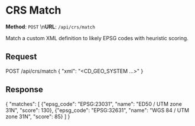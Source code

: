 # CRS Match

**Method**: `POST`  \n**URL**: `/api/crs/match`

Match a custom XML definition to likely EPSG codes with heuristic scoring.

## Request
POST /api/crs/match
{
  "xml": "<CD_GEO_SYSTEM ...>"
}

## Response
{
  "matches": [
    {"epsg_code": "EPSG:23031", "name": "ED50 / UTM zone 31N", "score": 130},
    {"epsg_code": "EPSG:32631", "name": "WGS 84 / UTM zone 31N", "score": 85}
  ]
}
